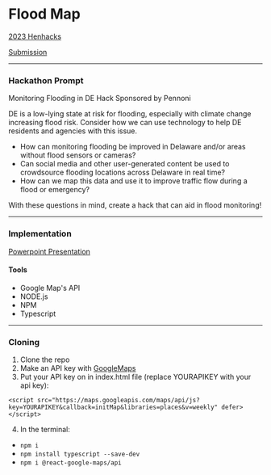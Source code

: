 # Flood Map
[2023 Henhacks](https://www.henhackshackathon.com/)

[Submission](https://devpost.com/software/delaware-flood-map)

----
### Hackathon Prompt
Monitoring Flooding in DE Hack Sponsored by Pennoni

DE is a low-lying state at risk for flooding, especially with climate change increasing flood risk.  Consider how we can use technology to help DE residents and agencies with this issue.
- How can monitoring flooding be improved in Delaware and/or areas without flood sensors or cameras?
- Can social media and other user-generated content be used to crowdsource flooding locations across Delaware in real time?
- How can we map this data and use it to improve traffic flow during a flood or emergency?

With these questions in mind, create a hack that can aid in flood monitoring!

----
### Implementation
[Powerpoint Presentation](https://docs.google.com/presentation/d/1wUYV01AEIHe3ENwJqBT4NApQUrME35sf4hh0DsKtpZA/edit?usp=sharing)

#### Tools
- Google Map's API
- NODE.js
- NPM
- Typescript

----
### Cloning
1. Clone the repo
2. Make an API key with [GoogleMaps](https://developers.google.com/maps)
3. Put your API key on in index.html file (replace YOURAPIKEY with your api key):

`<script src="https://maps.googleapis.com/maps/api/js?key=YOURAPIKEY&callback=initMap&libraries=places&v=weekly" defer></script>`

4. In the terminal:
- `npm i`
- `npm install typescript --save-dev`
- `npm i @react-google-maps/api`
